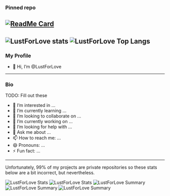 
### Pinned repo
[![ReadMe Card](https://github-readme-stats.vercel.app/api/pin/?username=LustForLove&repo=Irenesbot&theme=github_dark&show_owner=True)](https://github.com/LustForLove/Irenesbot)
---
![LustForLove stats](https://github-readme-stats.vercel.app/api?username=LustForLove&count_private=true&show_icons=true&theme=github_dark)
![LustForLove Top Langs](https://github-readme-stats.vercel.app/api/top-langs/?username=LustForLove&theme=github_dark&layout=compact&card_width=445)
---
### My Profile
- 👋 Hi, I’m @LustForLove
---
### Bio
TODO: Fill out these 
- 👀 I’m interested in ...
- 🌱 I’m currently learning ...
- 💞️ I’m looking to collaborate on ...
- 🔭 I’m currently working on ...
- 🤔 I’m looking for help with ...
- 💬 Ask me about ...
- 📫 How to reach me: ...
- 😄 Pronouns: ...
- ⚡ Fun fact: ...

---

Unfortunately, 99% of my projects are private repositories so these stats below are a bit incorrect, but nevertheless. 

![LustForLove Stats](https://github-profile-summary-cards.vercel.app/api/cards/repos-per-language?username=LustForLove&theme=github_dark&count_private=true)
![LustForLove Stats](https://github-profile-summary-cards.vercel.app/api/cards/most-commit-language?username=LustForLove&theme=github_dark&count_private=true)
![LustForLove Summary](https://github-profile-summary-cards.vercel.app/api/cards/profile-details?username=LustForLove&theme=github_dark&count_private=true)
![LustForLove Summary](https://github-profile-summary-cards.vercel.app/api/cards/stats?username=LustForLove&theme=github_dark&count_private=true)
![LustForLove Summary](https://github-profile-summary-cards.vercel.app/api/cards/productive-time?username=LustForLove&theme=github_dark)
